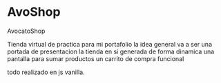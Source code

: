 # AvoShop
AvocatoShop

Tienda virtual de practica para mi portafolio
la idea general va a ser una portada de presentacion
la tienda en si generada de forma dinamica 
una pantalla para sumar productos
un carrito de compra funcional

todo realizado en js vanilla.

